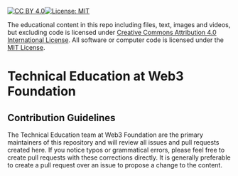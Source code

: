 [![CC BY 4.0][cc-by-shield]][cc-by][![License: MIT](https://img.shields.io/badge/License-MIT-black.svg)](https://opensource.org/licenses/MIT)

The educational content in this repo including files, text, images and videos, but excluding code is licensed under
[Creative Commons Attribution 4.0 International License][cc-by]. All software or computer code is licensed under the [MIT License](https://opensource.org/licenses/MIT).


[cc-by]: http://creativecommons.org/licenses/by/4.0/
[cc-by-image]: https://i.creativecommons.org/l/by/4.0/88x31.png
[cc-by-shield]: https://img.shields.io/badge/License-CC%20BY%204.0-black.svg

# Technical Education at Web3 Foundation

## Contribution Guidelines

The Technical Education team at Web3 Foundation are the primary maintainers of this repository and will review 
all issues and pull requests created here. If you notice typos or grammatical errors, please feel free 
to create pull requests with these corrections directly. It is generally preferable to create a pull request 
over an issue to propose a change to the content.

